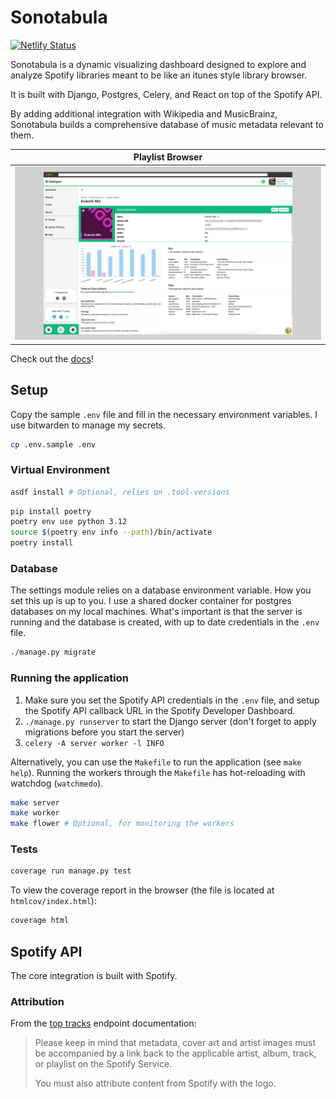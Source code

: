 # Sonotabula

[![Netlify Status](https://api.netlify.com/api/v1/badges/a2dbf0df-0390-4635-98aa-ab2dfe272e98/deploy-status)](https://app.netlify.com/sites/sonotabula/deploys)

Sonotabula is a dynamic visualizing dashboard designed to explore and analyze
Spotify libraries meant to be like an itunes style library browser.

It is built with Django, Postgres, Celery, and React on top of the Spotify API.

By adding additional integration with Wikipedia and MusicBrainz, Sonotabula builds
a comprehensive database of music metadata relevant to them.

| <center>Playlist Browser</center>                    |
| ---------------------------------------------------- |
| ![Sonotabula Screenshot](./docs/static/img/demo.png) |

Check out the [docs](https://sonotabula.netlify.app/)!

## Setup

Copy the sample `.env` file and fill in the necessary environment variables. I
use bitwarden to manage my secrets.

```bash
cp .env.sample .env
```

### Virtual Environment

```bash
asdf install # Optional, relies on .tool-versions
```

```bash
pip install poetry
poetry env use python 3.12
source $(poetry env info --path)/bin/activate
poetry install
```

### Database

The settings module relies on a database environment variable. How you set this
up is up to you. I use a shared docker container for postgres databases on my
local machines. What's important is that the server is running and the database
is created, with up to date credentials in the `.env` file.

```bash
./manage.py migrate
```

### Running the application

1. Make sure you set the Spotify API credentials in the `.env` file, and setup
   the Spotify API callback URL in the Spotify Developer Dashboard.
2. `./manage.py runserver` to start the Django server (don't forget to apply
   migrations before you start the server)
3. `celery -A server worker -l INFO`

Alternatively, you can use the `Makefile` to run the application (see `make help`).
Running the workers through the `Makefile` has hot-reloading with watchdog (`watchmedo`).

```bash
make server
make worker
make flower # Optional, for monitoring the workers
```

### Tests

```bash
coverage run manage.py test
```

To view the coverage report in the browser (the file is located at `htmlcov/index.html`):

```bash
coverage html
```

## Spotify API

The core integration is built with Spotify.

### Attribution

From the [top tracks](https://developer.spotify.com/documentation/web-api/reference/#endpoint-get-users-top-artists-and-tracks) endpoint documentation:

> Please keep in mind that metadata, cover art and artist images must be
> accompanied by a link back to the applicable artist, album, track, or playlist
> on the Spotify Service.
>
> You must also attribute content from Spotify with the logo.

